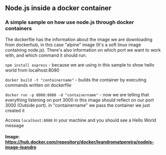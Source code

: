 ## Node.js inside a docker container

### A simple sample on how use node.js through docker containers

The dockerfile has the information about the image we are downloading from dockerhub, in this case "alpine" image (It's a soft linux image containing node.js). There's also information on which port we want to work with, and which command it should run.

`npm install express` - because we are using in this sample to show hello world from localhost:8080

`docker build -t "containername"` - builds the container by executing commands written on dockerfile

`docker run -p 8080:8080 -d "containername"` - now we are telling that everything listening on port 3000 in this image should reflect on our port 3000 (Outside port). in "containername" we pass the container we just created it

Access `localhost:8080` in your machine and you should see a Hello World message

#### Image: https://hub.docker.com/repository/docker/leandromatpereira/nodejs-image-leandro
